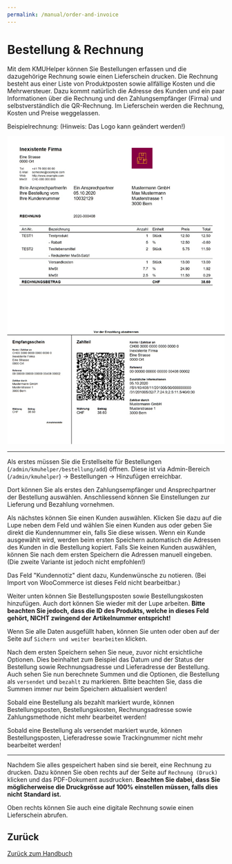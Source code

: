 ```yaml
---
permalink: /manual/order-and-invoice
---
```


# Bestellung & Rechnung

Mit dem KMUHelper können Sie Bestellungen erfassen und die dazugehörige Rechnung sowie einen Lieferschein drucken. Die Rechnung besteht aus einer Liste von Produktposten sowie allfällige Kosten und die Mehrwersteuer. Dazu kommt natürlich die Adresse des Kunden und ein paar Informationen über die Rechnung und den Zahlungsempfänger (Firma) und selbstverständlich die QR-Rechnung. Im Lieferschein werden die Rechnung, Kosten und Preise weggelassen.

Beispielrechnung: (Hinweis: Das Logo kann geändert werden!)

[![KMUHelper Beispielrechnung](../assets/images/screenshots/example-invoice.jpg)](../assets/pdfs/example-invoice.pdf)

*****

Als erstes müssen Sie die Erstellseite für Bestellungen (`/admin/kmuhelper/bestellung/add`) öffnen. Diese ist via Admin-Bereich (`/admin/kmuhelper`) -> Bestellungen -> Hinzufügen erreichbar.

Dort können Sie als erstes den Zahlungsempfänger und Ansprechpartner der Bestellung auswählen.
Anschliessend können Sie Einstellungen zur Lieferung und Bezahlung vornehmen.

Als nächstes können Sie einen Kunden auswählen. Klicken Sie dazu auf die Lupe neben dem Feld und wählen Sie einen Kunden aus oder geben Sie direkt die Kundennummer ein, falls Sie diese wissen. Wenn ein Kunde ausgewählt wird, werden beim ersten Speichern automatisch die Adressen des Kunden in die Bestellung kopiert. Falls Sie keinen Kunden auswählen, können Sie nach dem ersten Speichern die Adressen manuell eingeben. (Die zweite Variante ist jedoch nicht empfohlen!)

Das Feld "Kundennotiz" dient dazu, Kundenwünsche zu notieren. (Bei Import von WooCommerce ist dieses Feld nicht bearbeitbar.)

Weiter unten können Sie Bestellungsposten sowie Bestellungskosten hinzufügen. Auch dort können Sie wieder mit der Lupe arbeiten. **Bitte beachten Sie jedoch, dass die ID des Produkts, welche in dieses Feld gehört, NICHT zwingend der Artikelnummer entspricht!**

Wenn Sie alle Daten ausgefüllt haben, können Sie unten oder oben auf der Seite auf `Sichern und weiter bearbeiten` klicken.

Nach dem ersten Speichern sehen Sie neue, zuvor nicht ersichtliche Optionen. Dies beinhaltet zum Beispiel das Datum und der Status der Bestellung sowie Rechnungsadresse und Lieferadresse der Bestellung. Auch sehen Sie nun berechnete Summen und die Optionen, die Bestellung als `versendet` und `bezahlt` zu markieren. Bitte beachten Sie, dass die Summen immer nur beim Speichern aktualisiert werden!

Sobald eine Bestellung als bezahlt markiert wurde, können Bestellungsposten, Bestellungskosten, Rechnungsadresse sowie Zahlungsmethode nicht mehr bearbeitet werden!

Sobald eine Bestellung als versendet markiert wurde, können Bestellungsposten, Lieferadresse sowie Trackingnummer nicht mehr bearbeitet werden!

*****

Nachdem Sie alles gespeichert haben sind sie bereit, eine Rechnung zu drucken. Dazu können Sie oben rechts auf der Seite auf `Rechnung (Druck)` klicken und das PDF-Dokument ausdrucken. **Beachten Sie dabei, dass Sie möglicherweise die Druckgrösse auf 100% einstellen müssen, falls dies nicht Standard ist.**

Oben rechts können Sie auch eine digitale Rechnung sowie einen Lieferschein abrufen.

## Zurück

[Zurück zum Handbuch](./README.md)
